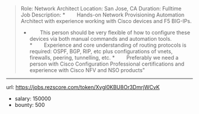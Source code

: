 >
>Role: Network Architect 
>Location: San Jose, CA
>Duration: Fulltime
> 
>Job Description:
> *        Hands-on Network Provisioning Automation Architect with experience working with Cisco devices and F5 BIG-IPs.
> *        This person should be very flexible of how to configure these devices via both manual commands and automation tools.
> *        Experience and core understanding of routing protocols is required: OSPF, BGP, RIP, etc plus configurations of vnets, firewalls, peering, tunnelling, etc.
> *        Preferably we need a person with Cisco Configuration Professional certifications and experience with Cisco NFV and NSO products"
>
------
url: https://jobs.rezscore.com/token/Xvgl0KBU8Or3DmrjWCvK
- salary: 150000
- bounty: 500
